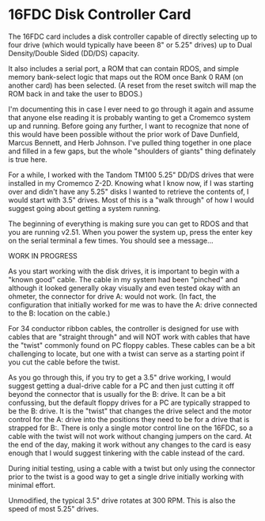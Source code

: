 # 16FDC Disk Controller Card

The 16FDC card includes a disk controller capable of directly selecting up to four drive (which would typically have beeen 8" or 5.25" drives) up to Dual Density/Double Sided (DD/DS) capacity.

It also includes a serial port, a ROM that can contain RDOS, and simple memory bank-select logic that maps out the ROM once Bank 0 RAM (on another card) has been selected. (A reset from the reset switch will map the ROM back in and take the user to BDOS.)

I'm documenting this in case I ever need to go through it again and assume that anyone else reading it is probably wanting to get a Cromemco system up and running. Before going any further, I want to recognize that none of this would have been possible without the prior work of Dave Dunfield, Marcus Bennett, and Herb Johnson. I've pulled thing together in one place and filled in a few gaps, but the whole "shoulders of giants" thing definately is true here.

For a while, I worked with the Tandom TM100 5.25" DD/DS drives that were installed in my Cromemco Z-2D. Knowing what I know now, if I was starting over and didn't have any 5.25" disks I wanted to retrieve the contents of, I would start with 3.5" drives. Most of this is a "walk through" of how I would suggest going about getting a system running.

The beginning of everything is making sure you can get to RDOS and that you are running v2.51. When you power the system up, press the enter key on the serial terminal a few times. You should see a message...

WORK IN PROGRESS

As you start working with the disk drives, it is important to begin with a "known good" cable. The cable in my system had been "pinched" and although it looked generally okay visually and even tested okay with an ohmeter, the connector for drive A: would not work. (In fact, the configuration that initially worked for me was to have the A: drive connected to the B: location on the cable.)

For 34 conductor ribbon cables, the controller is designed for use with cables that are "straight through" and will NOT work with cables that have the "twist" commonly found on PC floppy cables. These cables can be a bit challenging to locate, but one with a twist can serve as a starting point if you cut the cable before the twist.

As you go through this, if you try to get a 3.5" drive working, I would suggest getting a dual-drive cable for a PC and then just cutting it off beyond the connector that is usually for the B: drive. It can be a bit confussing, but the default floppy drives for a PC are typically strapped to be the B: drive. It is the "twist" that changes the drive select and the motor control for the A: drive into the positions they need to be for a drive that is strapped for B:. There is only a single motor control line on the 16FDC, so a cable with the twist will not work without changing jumpers on the card. At the end of the day, making it work without any changes to the card is easy enough that I would suggest tinkering with the cable instead of the card.

During initial testing, using a cable with a twist but only using the connector prior to the twist is a good way to get a single drive initially working with minimal effort.


Unmodified, the typical 3.5" drive rotates at 300 RPM. This is also the speed of most 5.25" drives.

